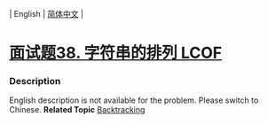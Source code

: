 | English | [简体中文](README.md) |

# [面试题38. 字符串的排列  LCOF](https://leetcode-cn.com/problems/zi-fu-chuan-de-pai-lie-lcof)
 ### Description
English description is not available for the problem. Please switch to Chinese.
**Related Topic**  [Backtracking](https://leetcode-cn.com/tag/backtracking) 